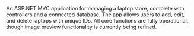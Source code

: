 An ASP.NET MVC application for managing a laptop store,
complete with controllers and a connected database. The app allows users to add, edit, and delete laptops with unique IDs.
All core functions are fully operational, though image preview functionality is currently being refined.
